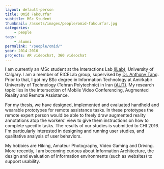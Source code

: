 ```yaml
---
layout: default-person
title: Omid Fakourfar
subtitle: MSc Student
thumbnail: /assets/images/people/omid-fakourfar.jpg
categories:
    - people
tags:
    - alumni
permalink: "/people/omid/"
year: 2014-2016
projects: AR videochat, 360 videochat
---
```


I am currently an MSc student at the Interactions Lab [(iLab)](http://ilab.cpsc.ucalgary.ca/), University of Calgary. I am a member of RICELab group, supervised by [Dr. Anthony Tang](http://hcitang.org/). Prior to that, I got my BSc degree in Information Technology at Amirkabir University of Technology (Tehran Polytechnic) in Iran [(AUT)](http://aut.ac.ir/). My research topic lies in the intersection of Mobile Video Conferencing, Augmented Reality and Remote Assistance.

For my thesis, we have designed, implemented and evaluated handheld and wearable prototypes for remote assistance tasks. In these prototypes the remote expert person would be able to freely draw augmented reality annotations atop the workers' view to give them instructions on how to complete specific tasks. The results of our studies is submitted to CHI 2016. I'm particularly interested in designing and running user studies, and qualitative analysis of user behaviors. 

My hobbies are Hiking, Amateur Photography, Video Gaming and Driving. More recently, I am becoming curious about Information Architecture, the design and evaluation of information environments (such as websites) to support usability. 

<!-- Visit me on the web at [my personal website](http://fakourfar.net). -->

<!--
## Papers

{% bibliography --cited %}
-->